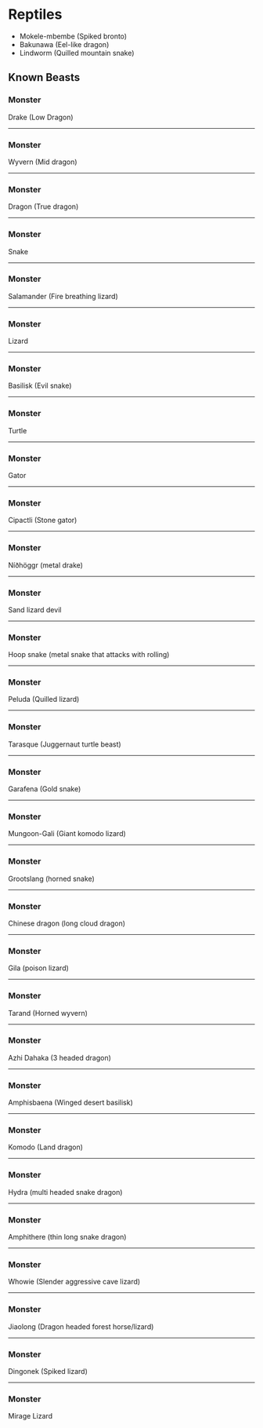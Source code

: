 # Reptiles

- Mokele-mbembe (Spiked bronto)
- Bakunawa (Eel-like dragon)
- Lindworm (Quilled mountain snake)

## Known Beasts
### Monster
Drake (Low Dragon)

---

### Monster
Wyvern (Mid dragon)

---

### Monster
Dragon (True dragon)

---

### Monster
Snake

---

### Monster
Salamander (Fire breathing lizard)

---

### Monster
Lizard

---

### Monster
Basilisk (Evil snake)

---

### Monster
Turtle

---

### Monster
Gator

---

### Monster
Cipactli (Stone gator)

---

### Monster
Níðhöggr (metal drake)

---

### Monster
Sand lizard devil

---

### Monster
Hoop snake (metal snake that attacks with rolling)

---

### Monster
Peluda (Quilled lizard)

---

### Monster
Tarasque (Juggernaut turtle beast)

---

### Monster
Garafena (Gold snake)

---

### Monster
Mungoon-Gali (Giant komodo lizard)

---

### Monster
Grootslang (horned snake)

---

### Monster
Chinese dragon (long cloud dragon)

---

### Monster
Gila (poison lizard)

---

### Monster
Tarand (Horned wyvern)

---

### Monster
Azhi Dahaka (3 headed dragon)

---

### Monster
Amphisbaena (Winged desert basilisk)

---

### Monster
Komodo (Land dragon)

---

### Monster
Hydra (multi headed snake dragon)

---

### Monster
Amphithere (thin long snake dragon)

---

### Monster
Whowie (Slender aggressive cave lizard)

---

### Monster
Jiaolong (Dragon headed forest horse/lizard)

---

### Monster
Dingonek (Spiked lizard)

---

### Monster
Mirage Lizard